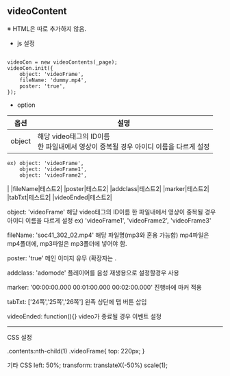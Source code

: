 ## videoContent

※ HTML은 따로 추가하지 않음.


* js 설정
<pre><code>
videoCon = new videoContents(_page);
videoCon.init({
    object: 'videoFrame',
    fileName: 'dummy.mp4',
    poster: 'true',
});
</code></pre> 


* option

|옵션|설명|
|---|---|
|object|해당 video태그의 ID이름<br>한 파일내에서 영상이 중복될 경우 아이디 이름을 다르게 설정<br>
```
ex) object: 'videoFrame',
    object: 'videoFrame1',
    object: 'videoFrame2',
```
|
|fileName|테스트2|
|poster|테스트2|
|addclass|테스트2|
|marker|테스트2|
|tabTxt|테스트2|
|videoEnded|테스트2|


object: 'videoFrame'
    해당 video태그의 ID이름
    한 파일내에서 영상이 중복될 경우 아이디 이름을 다르게 설정
    ex) 'videoFrame1', 'videoFrame2', 'videoFrame3'

fileName: 'soc41_302_02.mp4'
    해당 파일명(mp3와 혼용 가능함)
    mp4파일은 mp4폴더에, mp3파일은 mp3폴더에 넣어야 함.

poster: 'true'
    메인 이미지 유무 (확장자는 .

addclass: 'adomode'
    플레이어를 음성 재생용으로 설정할경우 사용

marker: '00:00:00.000 00:01:00.000 00:02:00.000'
    진행바에 마커 적용

tabTxt: ['24쪽','25쪽','26쪽']
    왼족 상단에 탭 버튼 삽입

videoEnded: function(){}
    video가 종료될 경우 이벤트 설정

-------------------------------------------------------------------------

CSS 설정

.contents:nth-child(1) .videoFrame{
    top: 220px;
}

기타 CSS
left: 50%;
transform: translateX(-50%) scale(1);














